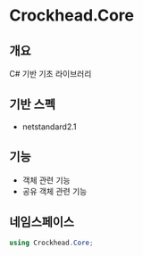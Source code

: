 # Crockhead.Core

## 개요
C# 기반 기초 라이브러리   

## 기반 스펙
- netstandard2.1   

## 기능
- 객체 관련 기능   
- 공유 객체 관련 기능   

## 네임스페이스
~~~cs
using Crockhead.Core;
~~~